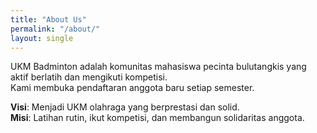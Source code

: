 ```yaml
---
title: "About Us"
permalink: "/about/"
layout: single
---
```


UKM Badminton adalah komunitas mahasiswa pecinta bulutangkis yang aktif berlatih dan mengikuti kompetisi.  
Kami membuka pendaftaran anggota baru setiap semester.

**Visi**: Menjadi UKM olahraga yang berprestasi dan solid.  
**Misi**: Latihan rutin, ikut kompetisi, dan membangun solidaritas anggota.

